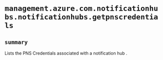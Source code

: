 # `management.azure.com.notificationhubs.notificationhubs.getpnscredentials`

## `summary`
Lists the PNS Credentials associated with a notification hub .


